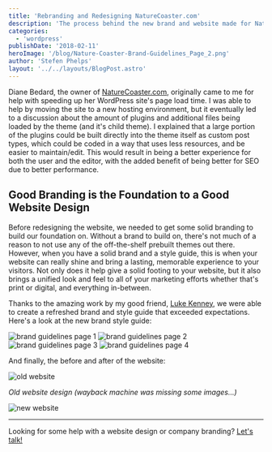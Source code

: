 ```yaml
---
title: 'Rebranding and Redesigning NatureCoaster.com'
description: 'The process behind the new brand and website made for NatureCoaster.com'
categories:
  - 'wordpress'
publishDate: '2018-02-11'
heroImage: '/blog/Nature-Coaster-Brand-Guidelines_Page_2.png'
author: 'Stefen Phelps'
layout: '../../layouts/BlogPost.astro'
---
```


Diane Bedard, the owner of [NatureCoaster.com](https://www.naturecoaster.com/), originally came to me for help with speeding up her WordPress site's page load time. I was able to help by moving the site to a new hosting environment, but it eventually led to a discussion about the amount of plugins and additional files being loaded by the theme (and it's child theme). I explained that a large portion of the plugins could be built directly into the theme itself as custom post types, which could be coded in a way that uses less resources, and be easier to maintain/edit. This would result in being a better experience for both the user and the editor, with the added benefit of being better for SEO due to better performance.

## Good Branding is the Foundation to a Good Website Design

Before redesigning the website, we needed to get some solid branding to build our foundation on. Without a brand to build on, there's not much of a reason to not use any of the off-the-shelf prebuilt themes out there. However, when you have a solid brand and a style guide, this is when your website can really shine and bring a lasting, memorable experience to your visitors. Not only does it help give a solid footing to your website, but it also brings a unified look and feel to all of your marketing efforts whether that's print or digital, and everything in-between.

Thanks to the amazing work by my good friend, [Luke Kenney](https://www.linkedin.com/in/luke-kenney-970473105/), we were able to create a refreshed brand and style guide that exceeded expectations. Here's a look at the new brand style guide:

![brand guidelines page 1](/blog/Nature-Coaster-Brand-Guidelines_Page_1-832x468.png) ![brand guidelines page 2](/blog/Nature-Coaster-Brand-Guidelines_Page_2-832x468.png) ![brand guidelines page 3](/blog/Nature-Coaster-Brand-Guidelines_Page_3-832x468.png) ![brand guidelines page 4](/blog/Nature-Coaster-Brand-Guidelines_Page_4-832x468.png)

And finally, the before and after of the website:

![old website](/blog/old-naturecoaster-website-design.png)

_Old website design (wayback machine was missing some images...)_

![new website](/blog/new-naturecoaster-website-design-1.png)

---

Looking for some help with a website design or company branding? [Let's talk!](https://stefenphelps.com/hire-me/)
